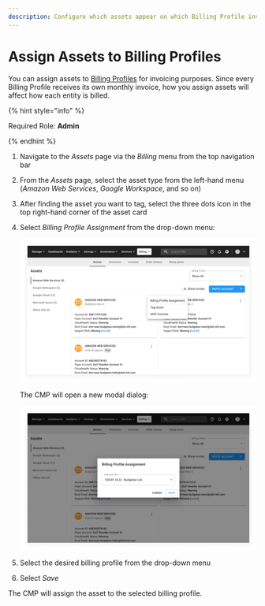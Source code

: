 ```yaml
---
description: Configure which assets appear on which Billing Profile invoices
---
```


# Assign Assets to Billing Profiles

You can assign assets to [Billing Profiles](../invoices-and-payments/setting-up-a-new-billing-profile.md) for invoicing purposes. Since every Billing Profile receives its own monthly invoice, how you assign assets will affect how each entity is billed.

{% hint style="info" %}

Required Role: **Admin**

{% endhint %}

1. Navigate to the _Assets_ page via the _Billing_ menu from the top navigation bar
2. From the _Assets_ page, select the asset type from the left-hand menu (_Amazon Web Services_, _Google Workspace_, and so on)
3. After finding the asset you want to tag, select the three dots icon in the top right-hand corner of the asset card
4. Select _Billing Profile Assignment_ from the drop-down menu:

   ![A screenshot showing the asset drop-down menu](../.gitbook/assets/cmp-assets-drop-down-menu.png)

   The CMP will open a new modal dialog:

   ![A screenshot showing the _Billing Profile Assignment_ modal dialog](../.gitbook/assets/cmp-assets-billing-profile-modal.png)

5. Select the desired billing profile from the drop-down menu
6. Select _Save_

The CMP will assign the asset to the selected billing profile.
